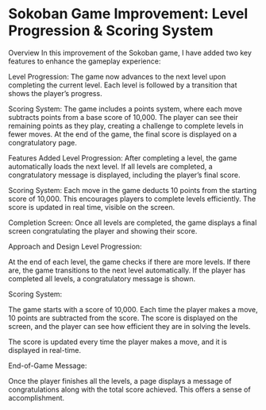 # Sokoban Game Improvement: Level Progression & Scoring System

Overview
In this improvement of the Sokoban game, I have added two key features to enhance the gameplay experience:

Level Progression: The game now advances to the next level upon completing the current level. Each level is followed by a transition that shows the player’s progress.

Scoring System: The game includes a points system, where each move subtracts points from a base score of 10,000. The player can see their remaining points as they play, creating a challenge to complete levels in fewer moves. At the end of the game, the final score is displayed on a congratulatory page.

Features Added
Level Progression: After completing a level, the game automatically loads the next level. If all levels are completed, a congratulatory message is displayed, including the player’s final score.

Scoring System: Each move in the game deducts 10 points from the starting score of 10,000. This encourages players to complete levels efficiently. The score is updated in real time, visible on the screen.

Completion Screen: Once all levels are completed, the game displays a final screen congratulating the player and showing their score.

Approach and Design
Level Progression:

At the end of each level, the game checks if there are more levels. If there are, the game transitions to the next level automatically. If the player has completed all levels, a congratulatory message is shown.

Scoring System:

The game starts with a score of 10,000. Each time the player makes a move, 10 points are subtracted from the score. The score is displayed on the screen, and the player can see how efficient they are in solving the levels.

The score is updated every time the player makes a move, and it is displayed in real-time.

End-of-Game Message:

Once the player finishes all the levels, a page displays a message of congratulations along with the total score achieved. This offers a sense of accomplishment.

